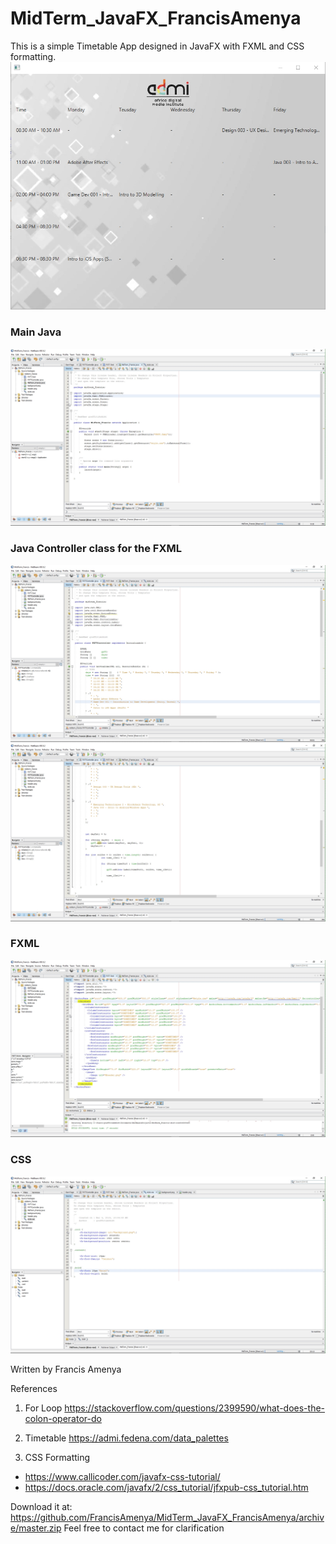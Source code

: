 # MidTerm_JavaFX_FrancisAmenya


This is a simple Timetable App designed in JavaFX with FXML and CSS formatting.
![](/4thApp.jpg "")

### Main Java
![](/4thMain.jpg "")


### Java Controller class for the FXML
![](/4thctrl1.jpg "")
![](/4thctrl2.jpg "")

### FXML
![](/4thFxml.jpg "")


### CSS
![](/4thCss.jpg "")




Written by Francis Amenya


References

1. For Loop
https://stackoverflow.com/questions/2399590/what-does-the-colon-operator-do

2. Timetable
https://admi.fedena.com/data_palettes

3. CSS Formatting
  - https://www.callicoder.com/javafx-css-tutorial/
  - https://docs.oracle.com/javafx/2/css_tutorial/jfxpub-css_tutorial.htm

Download it at: https://github.com/FrancisAmenya/MidTerm_JavaFX_FrancisAmenya/archive/master.zip
Feel free to contact me for clarification


